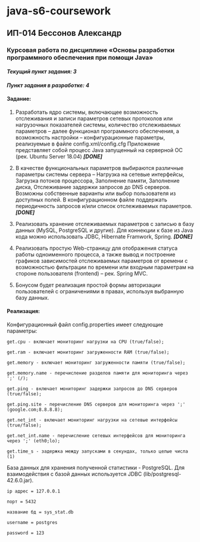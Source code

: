 # java-s6-coursework

## ИП-014 Бессонов Александр

### Курсовая работа по дисциплине «Основы разработки программного обеспечения при помощи Java»

  #### *Текущий пункт задания: **3*** 
  #### *Пункт задания в разработке: **4*** 

  #### Задание:
1. Разработать ядро системы, включающее возможность отслеживания и
записи параметров сетевых протоколов или нагрузочных показателей
системы, количество отслеживаемых параметров – далее функционал
программного обеспечения, а возможность настройки – конфигурационные
параметры, реализуемые в файле config.xml/config.cfg
Приложение представляет собой процесс Java запущенный на серверной ОС
(рек. Ubuntu Server 18.04) ***[DONE]***

2. В качестве функциональных параметров выбираются различные
параметры системы сервера – Нагрузка на сетевые интерфейсы, Загрузка
потоков процессора, Заполнение памяти, Заполнение диска,
Отслеживание задержки запросов до DNS серверов. Возможны
собственные варианты или выбор пользователя из доступных полей.
В конфигурационном файле поддержать периодичность запросов и/или
список отслеживаемых параметров. ***[DONE]***

3. Реализовать хранение отслеживаемых параметров с записью в базу
данных (MySQL, PostgreSQL и другие). Для коннекции к базе из Java кода
можно использовать JDBC, Hibernate Framwork, Spring. ***[DONE]***

4. Реализовать простую Web-страницу для отображения статуса работы
одноименного процесса, а также вывод и построение графиков зависимостей
отслеживаемых параметров от времени с возможностью фильтрации по
времени или входным параметрам на стороне пользователя (frontend) – рек.
Spring MVC.

5. Бонусом будет реализация простой формы авторизации пользователей
с ограничениями в правах, используя выбранную базу данных.

  #### Реализация:
  
  Конфигурационный файл config.properties имеет следующие параметры:
  
    get.cpu - включает мониторинг нагрузки на CPU (true/false);
    
    get.ram - включает мониторинг загруженности RAM (true/false);
    
    get.memory - включает мониторинг загруженности памяти (true/false);
    
    get.memory.name - перечисление разделов памяти для мониторинга через ';' (/);
    
    get.ping - включает мониторинг задержки запросов до DNS серверов (true/false);
    
    get.ping.site - перечисление DNS серверов для мониторинга через ';' (google.com;8.8.8.8);
    
    get.net_int - включает мониторинг нагрузки на сетевые интерфейсы (true/false);
    
    get.net_int.name - перечисление сетевых интерфейсов для мониторинга через ';' (eth0;lo);
    
    get.time_s - задержка между запусками в секундах, только целые числа (1)
    
    
  База данных для хранения полученной статистики - PostgreSQL. Для взаимодействия с базой данных используется JDBC (lib/postgresql-42.6.0.jar).
  
    ip адрес = 127.0.0.1
    
    порт = 5432
    
    название бд = sys_stat.db
    
    username = postgres
    
    password = 123

